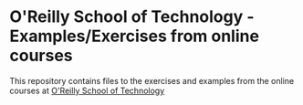 # O'Reilly School of Technology - Examples/Exercises from online courses

This repository contains files to the exercises and examples from the online courses at [O'Reilly School of Technology ](http://www.oreillyschool.com/certificate-programs/linuxunix-administration/)
